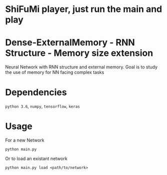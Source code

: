 # ShiFuMi player, just run the main and play

# Dense-ExternalMemory - RNN Structure - Memory size extension
Neural Network with RNN structure and external memory. Goal is to study the use of memory for NN facing complex tasks

# Dependencies
`python 3.6`, `numpy`, `tensorflow`, `keras`

# Usage
For a new Network
```
python main.py
```

Or to load an existant network
```
python main.py load <path/to/network>
```

